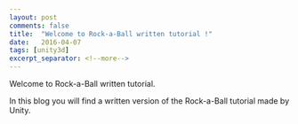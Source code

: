```yaml
---
layout: post
comments: false
title:  "Welcome to Rock-a-Ball written tutorial !"
date:   2016-04-07
tags: [unity3d]
excerpt_separator: <!--more-->
---
```


Welcome to Rock-a-Ball written tutorial.     

In this blog you will find a written version of the Rock-a-Ball tutorial made by Unity.    


